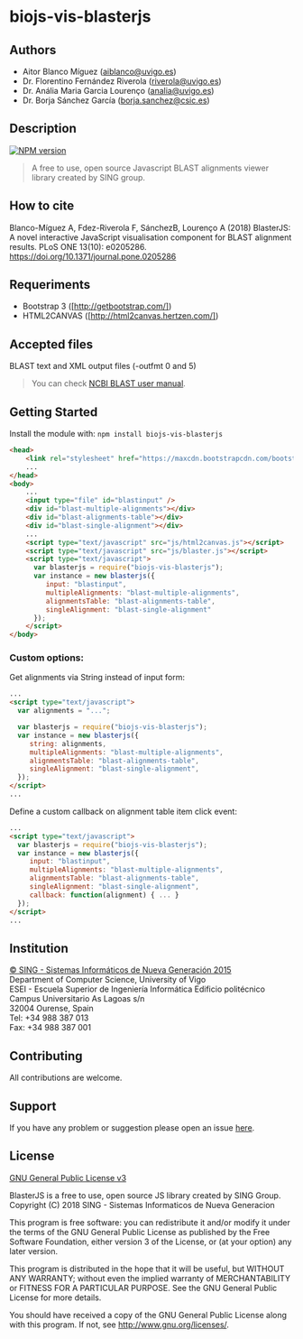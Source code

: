 biojs-vis-blasterjs
=====

## Authors
* Aitor Blanco Míguez (aiblanco@uvigo.es)
* Dr. Florentino Fernández Riverola (riverola@uvigo.es)
* Dr. Anália Maria Garcia Lourenço (analia@uvigo.es)
* Dr. Borja Sánchez García (borja.sanchez@csic.es)

## Description 
[![NPM version](http://img.shields.io/npm/v/biojs-vis-blasterjs.svg)](https://www.npmjs.org/package/biojs-vis-blasterjs) 

> A free to use, open source Javascript BLAST alignments viewer library created by SING group.

## How to cite
Blanco-Míguez A, Fdez-Riverola F, SánchezB, Lourenço A (2018) BlasterJS: A novel interactive JavaScript visualisation component for BLAST alignment results. PLoS ONE 13(10): e0205286. https://doi.org/10.1371/journal.pone.0205286

## Requeriments
* Bootstrap 3 ([http://getbootstrap.com/])
* HTML2CANVAS ([http://html2canvas.hertzen.com/])

## Accepted files
BLAST text and XML output files (-outfmt 0 and 5)   
> You can check [NCBI BLAST user manual].

## Getting Started
Install the module with: `npm install biojs-vis-blasterjs`

```html
<head>
	<link rel="stylesheet" href="https://maxcdn.bootstrapcdn.com/bootstrap/3.3.6/css/bootstrap.min.css" integrity="sha384-1q8mTJOASx8j1Au+a5WDVnPi2lkFfwwEAa8hDDdjZlpLegxhjVME1fgjWPGmkzs7" crossorigin="anonymous" />
    ...
</head>
<body>
    ...
    <input type="file" id="blastinput" />
    <div id="blast-multiple-alignments"></div>
    <div id="blast-alignments-table"></div>
    <div id="blast-single-alignment"></div>
    ...
    <script type="text/javascript" src="js/html2canvas.js"></script>  
    <script type="text/javascript" src="js/blaster.js"></script>   
    <script type="text/javascript">
      var blasterjs = require("biojs-vis-blasterjs");
      var instance = new blasterjs({
         input: "blastinput",
         multipleAlignments: "blast-multiple-alignments",
         alignmentsTable: "blast-alignments-table",
         singleAlignment: "blast-single-alignment"
      });
    </script>
</body>
```

### Custom options:
Get alignments via String instead of input form:
```html
...
<script type="text/javascript">
  var alignments = "...";

  var blasterjs = require("biojs-vis-blasterjs");
  var instance = new blasterjs({
     string: alignments,
     multipleAlignments: "blast-multiple-alignments",
     alignmentsTable: "blast-alignments-table",
     singleAlignment: "blast-single-alignment",
  });
</script>
...
```

Define a custom callback on alignment table item click event:
```html
...
<script type="text/javascript">
  var blasterjs = require("biojs-vis-blasterjs");
  var instance = new blasterjs({
     input: "blastinput",
     multipleAlignments: "blast-multiple-alignments",
     alignmentsTable: "blast-alignments-table",
     singleAlignment: "blast-single-alignment",
     callback: function(alignment) { ... }
  });
</script>
...
```


## Institution
[© SING - Sistemas Informáticos de Nueva Generación 2015]    
Department of Computer Science, University of Vigo    
ESEI - Escuela Superior de Ingeniería Informática Edificio politécnico    
Campus Universitario As Lagoas s/n    
32004 Ourense, Spain    
Tel: +34 988 387 013    
Fax: +34 988 387 001

## Contributing
All contributions are welcome.

## Support
If you have any problem or suggestion please open an issue [here](https://github.com/sing-group/biojs-vis-blasterjs/issues).

## License 
[GNU General Public License v3]

BlasterJS is a free to use, open source JS library created by SING Group.
Copyright (C) 2018  SING - Sistemas Informaticos de Nueva Generacion

This program is free software: you can redistribute it and/or modify
it under the terms of the GNU General Public License as published by
the Free Software Foundation, either version 3 of the License, or
(at your option) any later version.

This program is distributed in the hope that it will be useful,
but WITHOUT ANY WARRANTY; without even the implied warranty of
MERCHANTABILITY or FITNESS FOR A PARTICULAR PURPOSE.  See the
GNU General Public License for more details.

You should have received a copy of the GNU General Public License
along with this program.  If not, see <http://www.gnu.org/licenses/>.


   [http://getbootstrap.com/]: <http://getbootstrap.com/>
   [https://html2canvas.hertzen.com/]: <https://html2canvas.hertzen.com/>
   [© SING - Sistemas Informáticos de Nueva Generación 2015]: <http://sing.ei.uvigo.es/>
   [NCBI BLAST user manual]: <http://www.ncbi.nlm.nih.gov/books/NBK279675/>
   [GNU General Public License v3]: <https://github.com/sing-group/biojs-vis-blasterjs/blob/master/LICENSE>
